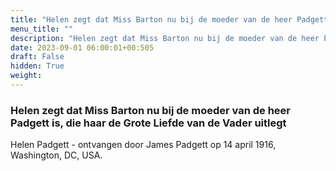 ```yaml
---
title: "Helen zegt dat Miss Barton nu bij de moeder van de heer Padgett is, die haar de Grote Liefde van de Vader uitlegt"
menu_title: ""
description: "Helen zegt dat Miss Barton nu bij de moeder van de heer Padgett is, die haar de Grote Liefde van de Vader uitlegt"
date: 2023-09-01 06:00:01+00:505
draft: False
hidden: True
weight:
---
```

### Helen zegt dat Miss Barton nu bij de moeder van de heer Padgett is, die haar de Grote Liefde van de Vader uitlegt

Helen Padgett - ontvangen door James Padgett op 14 april 1916, Washington, DC, USA.
